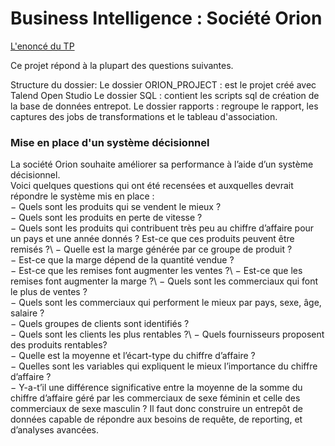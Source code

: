 # Business Intelligence : Société Orion

[L'enoncé du TP](http://fc.isima.fr/~kang/cemagref/TPTalend.pdf "TP Business Intelligence Cas Orion")

Ce projet répond à la plupart des questions suivantes.

Structure du dossier:
  Le dossier ORION_PROJECT  : est le projet créé avec Talend Open Studio
  Le dossier SQL            : contient les scripts sql de création de la base de données entrepot.
  Le dossier rapports       : regroupe le rapport, les captures des jobs de transformations et le tableau d'association. 

### Mise en place d'un système décisionnel

La société Orion souhaite améliorer sa performance à l’aide d’un système décisionnel.\
Voici quelques questions qui ont été recensées et auxquelles devrait répondre le système mis en place :\
− Quels sont les produits qui se vendent le mieux ?\
− Quels sont les produits en perte de vitesse ?\
− Quels sont les produits qui contribuent très peu au chiffre d’affaire pour un pays et une année donnés ? Est-ce que ces produits peuvent être remisés ?\ 
− Quelle est la marge générée par ce groupe de produit ?\
− Est-ce que la marge dépend de la quantité vendue ?\
− Est-ce que les remises font augmenter les ventes ?\ 
− Est-ce que les remises font augmenter la marge ?\ 
− Quels sont les commerciaux qui font le plus de ventes ?\
− Quels sont les commerciaux qui performent le mieux par pays, sexe, âge, salaire ?\
− Quels groupes de clients sont identifiés ?\
− Quels sont les clients les plus rentables ?\ 
− Quels fournisseurs proposent des produits rentables?\
− Quelle est la moyenne et l’écart-type du chiffre d’affaire ?\
− Quelles sont les variables qui expliquent le mieux l’importance du chiffre d’affaire ?\
− Y-a-t’il une différence significative entre la moyenne de la somme du chiffre d’affaire géré par les commerciaux de sexe féminin et celle des commerciaux de sexe masculin ? Il faut donc construire un entrepôt de données capable de répondre aux besoins de requête, de reporting, et d’analyses avancées. 


